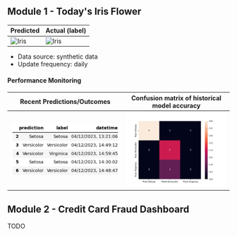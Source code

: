 
## Module 1 - Today's Iris Flower 

| Predicted | Actual (label)
|--------|------- 
| ![Iris](https://raw.githubusercontent.com/tobiasfasth/serverless-ml-course/main/assets/latest_iris.png) | ![Iris](https://raw.githubusercontent.com/tobiasfasth/serverless-ml-course/main/assets/actual_iris.png) 

 * Data source: synthetic data
 * Update frequency: daily

#### Performance Monitoring 

| Recent Predictions/Outcomes | Confusion matrix of historical model accuracy 
|--------|------- 
| ![Recent predictions](https://raw.githubusercontent.com/tobiasfasth/serverless-ml-course/main/assets/df_recent.png) | ![Confusion Matrix](https://raw.githubusercontent.com/tobiasfasth/serverless-ml-course/main/assets/confusion_matrix.png)


## Module 2 - Credit Card Fraud Dashboard


TODO


